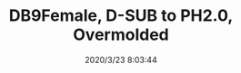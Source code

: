 ﻿---
layout: post 
title: DB9Female, D-SUB to PH2.0, Overmolded
tags: DB9
categories: wire-harness
overview: DB9Female, D-SUB to PH2.0, Overmolded
series: 
part_number: KR04
thumb_img: static/202003/270-thumb-20200323160542.jpg
small_img: static/202003/270-20200323160542.jpg
date: 2020/3/23 8:03:44
---



